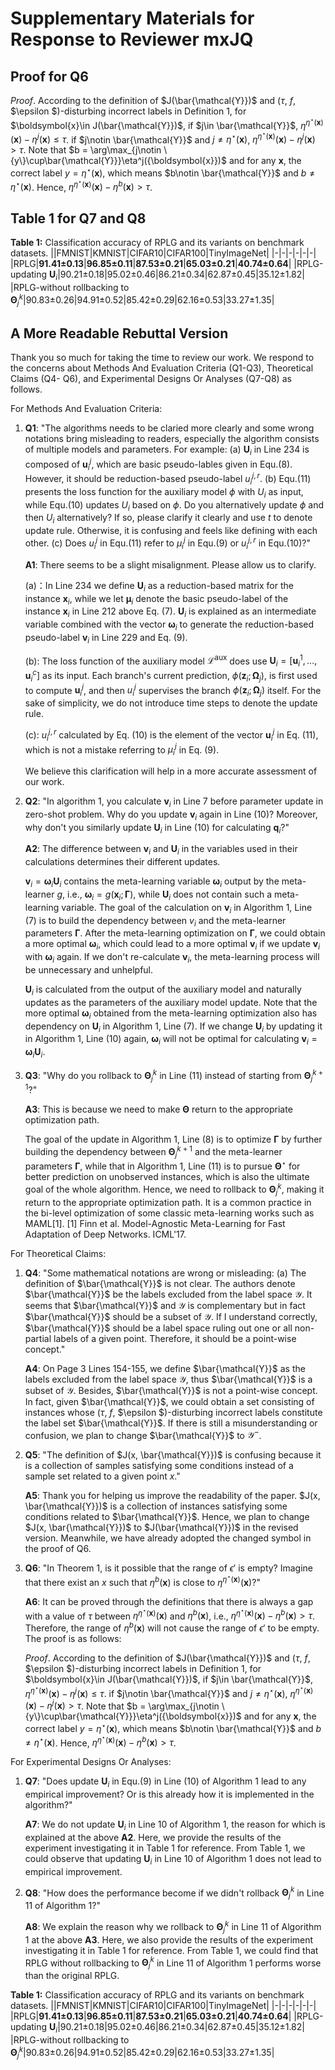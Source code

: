 # Supplementary Materials for Response to Reviewer mxJQ
## Proof for Q6

_Proof_. According to the definition of $J(\bar{\mathcal{Y}})$ and ($\tau$, $f$, $\epsilon $)-disturbing incorrect labels in Definition 1, for $\boldsymbol{x}\in J(\bar{\mathcal{Y}})$, if $j\in \bar{\mathcal{Y}}$, $\eta^{\eta^{\star}(\boldsymbol{x})}(\boldsymbol{x})- \eta^j(\boldsymbol{x}) \leq \tau$. if $j\notin \bar{\mathcal{Y}}$ and $j\neq \eta^{\star}(\boldsymbol{x})$, $\eta^{\eta^{\star}(\boldsymbol{x})}(\boldsymbol{x})- \eta^j(\boldsymbol{x}) > \tau$. Note that $b = \arg\max_{j\notin \{y\}\cup\bar{\mathcal{Y}}}\eta^j({\boldsymbol{x}})$ and for any $\boldsymbol{x}$, the correct label $y=\eta^{\star}(\boldsymbol{x})$, which means $b\notin \bar{\mathcal{Y}}$ and $b\neq \eta^{\star}(\boldsymbol{x})$. Hence, $\eta^{\eta^{\star}(\boldsymbol{x})}(\boldsymbol{x})- \eta^b(\boldsymbol{x}) > \tau$.

## Table 1 for Q7 and Q8

**Table 1:** Classification accuracy of RPLG and its variants on benchmark datasets.
||FMNIST|KMNIST|CIFAR10|CIFAR100|TinyImageNet|
|-|-|-|-|-|-|
|RPLG|**91.41±0.13**|**96.85±0.11**|**87.53±0.21**|**65.03±0.21**|**40.74±0.64**|
|RPLG-updating $\mathbf{U}_i$|90.21±0.18|95.02±0.46|86.21±0.34|62.87±0.45|35.12±1.82|
|RPLG-without rollbacking to $\mathbf{\Theta}_j^k$|90.83±0.26|94.91±0.52|85.42±0.29|62.16±0.53|33.27±1.35|

## A More Readable Rebuttal Version

Thank you so much for taking the time to review our work. We respond to the concerns about Methods And Evaluation Criteria (Q1-Q3), Theoretical Claims (Q4- Q6), and Experimental Designs Or Analyses (Q7-Q8) as follows.

For Methods And Evaluation Criteria:

1. **Q1**: "The algorithms needs to be claried more clearly and some wrong notations bring misleading to readers, especially the algorithm consists of multiple models and parameters. For example: (a) $\mathbf{U}_i$ in Line 234 is composed of $\boldsymbol{u}_i^{j}$, which are basic pseudo-lables given in Equ.(8). However, it should be reduction-based pseudo-label $u_i^{j,r}$. (b) Equ.(11) presents the loss function for the auxiliary model $\phi$ with $U_i$ as input, while Equ.(10) updates $U_i$ based on $\phi$. Do you alternatively update $\phi$ and then $U_i$ alternatively? If so, please clarify it clearly and use $t$ to denote update rule. Otherwise, it is confusing and feels like defining with each other. (c) Does $u_i^j$ in Equ.(11) refer to $\mu_i^j$ in Equ.(9) or $u_i^{j,r}$ in Equ.(10)?"

    **A1**: There seems to be a slight misalignment. Please allow us to clarify.

    (a)：In Line 234 we define $\mathbf{U}_i$ as a reduction-based matrix for the instance $\boldsymbol{x}_i$, while we let $\boldsymbol{\mu}_i$ denote the basic pseudo-label of the instance $\boldsymbol{x}_i$ in Line 212 above Eq. (7). $\mathbf{U}_i$ is explained as an intermediate variable combined with the vector $\boldsymbol{\omega}_i$ to generate the reduction-based pseudo-label $\boldsymbol{v}_i$ in Line 229 and Eq. (9).

    (b): The loss function of the auxiliary model $\mathcal{L}^{\text{aux}}$ does use $\mathbf{U}_i=[\boldsymbol{u}_i^{1},..., \boldsymbol{u}_i^{c}]$ as its input. Each branch's current prediction, $\phi(\boldsymbol{z}_i;\mathbf{\Omega}_j)$, is first used to compute $\boldsymbol{u}_i^{j}$, and then $u_i^{j}$ supervises the branch $\phi(\boldsymbol{z}_i;\mathbf{\Omega}_j)$ itself. For the sake of simplicity, we do not introduce time steps to denote the update rule. 

    (c): $u_i^{j,r}$ calculated by Eq. (10) is the element of the vector $\boldsymbol{u}_i^j$ in Eq. (11), which is not a mistake referring to $\mu_i^j$ in Eq. (9).

    We believe this clarification will help in a more accurate assessment of our work.

2. **Q2**: "In algorithm 1, you calculate $\boldsymbol{v}_i$ in Line 7 before parameter update in zero-shot problem. Why do you update $\boldsymbol{v}_i$ again in Line (10)? Moreover, why don't you similarly update $\mathbf{U}_i$ in Line (10) for calculating $\boldsymbol{q}_i$?" 

    **A2**: The difference between $\boldsymbol{v}_i$ and $\mathbf{U}_i$ in the variables used in their calculations determines their different updates. 
    
    $\boldsymbol{v}_i = \boldsymbol{\omega}_i\mathbf{U}_i$ contains the meta-learning variable $\boldsymbol{\omega}_i$ output by the meta-learner $g$, i.e., $\boldsymbol{\omega}_i = g(\boldsymbol{x}_i;\mathbf{\Gamma})$, while $\mathbf{U}_i$ does not contain such a meta-learning variable. The goal of the calculation on $\boldsymbol{v}_i$ in Algorithm 1, Line (7) is to build the dependency between $v_i$ and the meta-learner parameters $\mathbf{\Gamma}$. After the meta-learning optimization on $\mathbf{\Gamma}$, we could obtain a more optimal $\boldsymbol{\omega}_i$, which could lead to a more optimal $\boldsymbol{v}_i$ if we update $\boldsymbol{v}_i$ with $\boldsymbol{\omega}_i$ again. If we don't re-calculate $\boldsymbol{v}_i$, the meta-learning process will be unnecessary and unhelpful.

    $\mathbf{U}_i$ is calculated from the output of the auxiliary model and naturally updates as the parameters of the auxiliary model update. Note that the more optimal $\boldsymbol{\omega}_i$ obtained from the meta-learning optimization also has dependency on $\mathbf{U}_i$ in Algorithm 1, Line (7). If we change $\mathbf{U}_i$ by updating it in Algorithm 1, Line (10) again, $\boldsymbol{\omega}_i$ will not be optimal for calculating $\boldsymbol{v}_i = \boldsymbol{\omega}_i\mathbf{U}_i$.

3. **Q3**: "Why do you rollback to $\mathbf{\Theta}_j^k$ in Line (11) instead of starting from $\mathbf{\Theta}_j^{k+1}$?"

    **A3**: This is because we need to make $\mathbf{\Theta}$ return to the appropriate optimization path. 

    The goal of the update in Algorithm 1, Line (8) is to optimize $\mathbf{\Gamma}$ by further building the dependency between $\mathbf{\Theta}_j^{k+1}$ and the meta-learner parameters $\mathbf{\Gamma}$, while that in Algorithm 1, Line (11) is to pursue $\mathbf{\Theta}^{\star}$ for better prediction on unobserved instances, which is also the ultimate goal of the whole algorithm. Hence, we need to rollback to $\mathbf{\Theta}_j^k$, making it return to the appropriate optimization path. It is a common practice in the bi-level optimization of some classic meta-learning works such as MAML[1]. [1] Finn et al. Model-Agnostic Meta-Learning for Fast Adaptation of Deep Networks. ICML'17.


For Theoretical Claims:

1. **Q4**: "Some mathematical notations are wrong or misleading: (a) The definition of $\bar{\mathcal{Y}}$ is not clear. The authors denote $\bar{\mathcal{Y}}$ be the labels excluded from the label space $\mathcal{Y}$. It seems that $\bar{\mathcal{Y}}$ and $\mathcal{Y}$ is complementary but in fact $\bar{\mathcal{Y}}$ should be a subset of $\mathcal{Y}$. If I understand correctly, $\bar{\mathcal{Y}}$ should be a label space ruling out one or all non-partial labels of a given point. Therefore, it should be a point-wise concept."

    **A4**: On Page 3 Lines 154-155, we define $\bar{\mathcal{Y}}$ as the labels excluded from the label space $\mathcal{Y}$, thus $\bar{\mathcal{Y}}$ is a subset of $\mathcal{Y}$. Besides, $\bar{\mathcal{Y}}$ is not a point-wise concept. In fact, given $\bar{\mathcal{Y}}$, we could obtain a set consisting of instances whose ($\tau$, $f$, $\epsilon $)-disturbing incorrect labels constitute the label set $\bar{\mathcal{Y}}$. If there is still a misunderstanding or confusion, we plan to change $\bar{\mathcal{Y}}$ to $\mathcal{Y}^{-}$. 

2. **Q5**: "The definition of $J(x, \bar{\mathcal{Y}})$ is confusing because it is a collection of samples satisfying some conditions instead of a sample set related to a given point $x$."

    **A5**: Thank you for helping us improve the readability of the paper. $J(x, \bar{\mathcal{Y}})$ is a collection of instances satisfying some conditions related to $\bar{\mathcal{Y}}$. Hence, we plan to change $J(x, \bar{\mathcal{Y}})$ to $J(\bar{\mathcal{Y}})$ in the revised version. Meanwhile, we have already adopted the changed symbol in the proof of Q6. 

3. **Q6**: "In Theorem 1, is it possible that the range of $\epsilon'$ is empty? Imagine that there exist an $x$ such that $\eta^b(\boldsymbol{x})$ is close to $\eta^{\eta^{\star}(\boldsymbol{x})}(\boldsymbol{x})$?"

    **A6**: It can be proved through the definitions that there is always a gap with a value of $\tau$ between $\eta^{\eta^{\star}(\boldsymbol{x})}(\boldsymbol{x})$ and $\eta^b(\boldsymbol{x})$, i.e., $\eta^{\eta^{\star}(\boldsymbol{x})}(\boldsymbol{x})- \eta^b(\boldsymbol{x}) > \tau$. Therefore, the range of $\eta^b(\boldsymbol{x})$ will not cause the range of $\epsilon'$ to be empty. The proof is as follows:
    
    _Proof_. According to the definition of $J(\bar{\mathcal{Y}})$ and ($\tau$, $f$, $\epsilon $)-disturbing incorrect labels in Definition 1, for $\boldsymbol{x}\in J(\bar{\mathcal{Y}})$, if $j\in \bar{\mathcal{Y}}$, $\eta^{\eta^{\star}(\boldsymbol{x})}(\boldsymbol{x})- \eta^j(\boldsymbol{x}) \leq \tau$. if $j\notin \bar{\mathcal{Y}}$ and $j\neq \eta^{\star}(\boldsymbol{x})$, $\eta^{\eta^{\star}(\boldsymbol{x})}(\boldsymbol{x})- \eta^j(\boldsymbol{x}) > \tau$. Note that $b = \arg\max_{j\notin \{y\}\cup\bar{\mathcal{Y}}}\eta^j({\boldsymbol{x}})$ and for any $\boldsymbol{x}$, the correct label $y=\eta^{\star}(\boldsymbol{x})$, which means $b\notin \bar{\mathcal{Y}}$ and $b\neq \eta^{\star}(\boldsymbol{x})$. Hence, $\eta^{\eta^{\star}(\boldsymbol{x})}(\boldsymbol{x})- \eta^b(\boldsymbol{x}) > \tau$.
    

For Experimental Designs Or Analyses:

1. **Q7**: "Does update $\mathbf{U}_i$ in Equ.(9) in Line (10) of Algorithm 1 lead to any empirical improvement? Or is this already how it is implemented in the algorithm?"

    **A7**: We do not update $\mathbf{U}_i$ in Line 10 of Algorithm 1, the reason for which is explained at the above **A2**. Here, we provide the results of the experiment investigating it in Table 1 for reference. From Table 1, we could observe that updating $\mathbf{U}_i$ in Line 10 of Algorithm 1 does not lead to empirical improvement.

2. **Q8**: "How does the performance become if we didn't rollback $\mathbf{\Theta}_j^k$ in Line 11 of Algorithm 1?"

    **A8**: We explain the reason why we rollback to $\mathbf{\Theta}_j^k$ in Line 11 of Algorithm 1 at the above **A3**. Here, we also provide the results of the experiment investigating it in Table 1 for reference. From Table 1, we could find that RPLG without rollbacking to $\mathbf{\Theta}_j^k$ in Line 11 of Algorithm 1 performs worse than the original RPLG.

**Table 1:** Classification accuracy of RPLG and its variants on benchmark datasets.
||FMNIST|KMNIST|CIFAR10|CIFAR100|TinyImageNet|
|-|-|-|-|-|-|
|RPLG|**91.41±0.13**|**96.85±0.11**|**87.53±0.21**|**65.03±0.21**|**40.74±0.64**|
|RPLG-updating $\mathbf{U}_i$|90.21±0.18|95.02±0.46|86.21±0.34|62.87±0.45|35.12±1.82|
|RPLG-without rollbacking to $\mathbf{\Theta}_j^k$|90.83±0.26|94.91±0.52|85.42±0.29|62.16±0.53|33.27±1.35|
